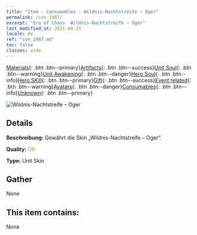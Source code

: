 ```yaml
---
title: "Item - Consumables - Wildnis-Nachtstreife – Oger"
permalink: /con_1987/
excerpt: "Era of Chaos  Wildnis-Nachtstreife – Oger"
last_modified_at: 2021-04-23
locale: de
ref: "con_1987.md"
toc: false
classes: wide
---
```

 [Materials](/ItemsDE/){: .btn .btn--primary}[Artifacts](/ItemsDE/Artifacts/){: .btn .btn--success}[Unit Soul](/ItemsDE/UnitSoul/){: .btn .btn--warning}[Unit Awakening](/ItemsDE/UnitAwakening/){: .btn .btn--danger}[Hero Soul](/ItemsDE/HeroSoul/){: .btn .btn--info}[Hero SKill](/ItemsDE/HeroSkill/){: .btn .btn--primary}[Gift](/ItemsDE/Gift/){: .btn .btn--success}[Event related](/ItemsDE/Events/){: .btn .btn--warning}[Avatars](/ItemsDE/Avatars/){: .btn .btn--danger}[Consumables](/ItemsDE/Consumables/){: .btn .btn--info}[Unknown](/ItemsDE/Unknown/){: .btn .btn--primary}

 ![Wildnis-Nachtstreife – Oger](/images/u/ti_shirenmopifu.jpg)

## Details
 **Beschreibung:** Gewährt die Skin „Wildnis-Nachtstreife – Oger“.

 **Quality:** <span style="color: #FF8C00">OK</span>

 **Type:** Unit Skin

## Gather

  None

## This item contains:

  None

